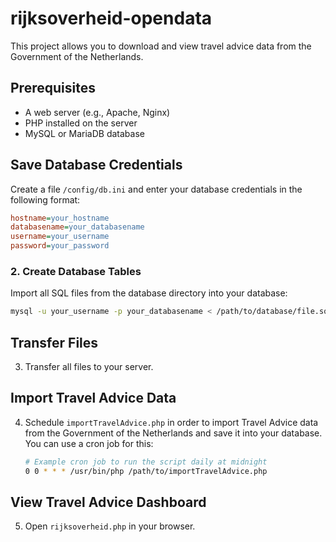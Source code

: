 ﻿# rijksoverheid-opendata

This project allows you to download and view travel advice data from the Government of the Netherlands.

## Prerequisites
- A web server (e.g., Apache, Nginx)
- PHP installed on the server
- MySQL or MariaDB database

## Save Database Credentials
Create a file `/config/db.ini` and enter your database credentials in the following format:
```ini
hostname=your_hostname
databasename=your_databasename
username=your_username
password=your_password
```

### 2. Create Database Tables
Import all SQL files from the database directory into your database:
```sh
mysql -u your_username -p your_databasename < /path/to/database/file.sql
```
## Transfer Files
3. Transfer all files to your server.  

## Import Travel Advice Data
4. Schedule `importTravelAdvice.php` in order to import Travel Advice data from the Government of the Netherlands and save it into your database. You can use a cron job for this:
   ```sh
   # Example cron job to run the script daily at midnight
   0 0 * * * /usr/bin/php /path/to/importTravelAdvice.php

## View Travel Advice Dashboard
5. Open `rijksoverheid.php` in your browser.
